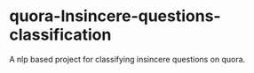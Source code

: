 # quora-Insincere-questions-classification
A nlp based project for classifying insincere questions on quora.
